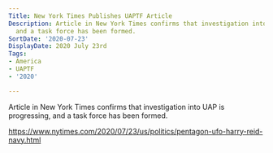 ```yaml
---
Title: New York Times Publishes UAPTF Article
Description: Article in New York Times confirms that investigation into UAP is progressing,
  and a task force has been formed.
SortDate: '2020-07-23'
DisplayDate: 2020 July 23rd
Tags:
- America
- UAPTF
- '2020'

---
```

Article in New York Times confirms that investigation into UAP is progressing, and a task force has been formed. 

https://www.nytimes.com/2020/07/23/us/politics/pentagon-ufo-harry-reid-navy.html